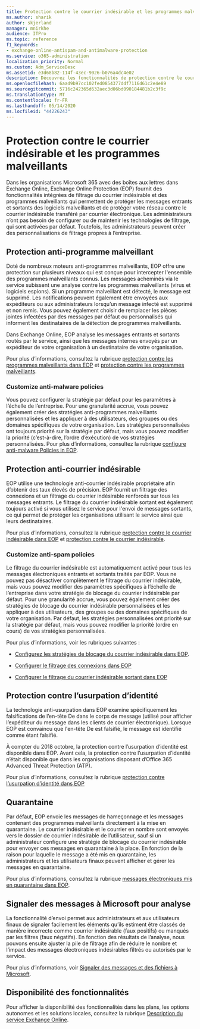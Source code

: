 ```yaml
---
title: Protection contre le courrier indésirable et les programmes malveillants
ms.author: sharik
author: skjerland
manager: mnirkhe
audience: ITPro
ms.topic: reference
f1_keywords:
- exchange-online-antispam-and-antimalware-protection
ms.service: o365-administration
localization_priority: Normal
ms.custom: Adm_ServiceDesc
ms.assetid: e3d68b82-114f-43ec-9026-b076a4dc4e02
description: Découvrez les fonctionnalités de protection contre le courrier indésirable et les programmes malveillants qui sont disponibles dans les organisations Microsoft 365 avec des boîtes aux lettres Exchange Online.
ms.openlocfilehash: 6aad9b97cc102fed0854377ddf7116d61c2e4e89
ms.sourcegitcommit: 5716c242365d632aec3d06bd090184481b2c3f9c
ms.translationtype: MT
ms.contentlocale: fr-FR
ms.lasthandoff: 05/14/2020
ms.locfileid: "44226243"
---
```

# <a name="anti-spam-and-anti-malware-protection"></a>Protection contre le courrier indésirable et les programmes malveillants

Dans les organisations Microsoft 365 avec des boîtes aux lettres dans Exchange Online, Exchange Online Protection (EOP) fournit des fonctionnalités intégrées de filtrage du courrier indésirable et des programmes malveillants qui permettent de protéger les messages entrants et sortants des logiciels malveillants et de protéger votre réseau contre le courrier indésirable transféré par courrier électronique. Les administrateurs n’ont pas besoin de configurer ou de maintenir les technologies de filtrage, qui sont activées par défaut. Toutefois, les administrateurs peuvent créer des personnalisations de filtrage propres à l’entreprise.

## <a name="anti-malware-protection"></a>Protection anti-programme malveillant

Doté de nombreux moteurs anti-programmes malveillants, EOP offre une protection sur plusieurs niveaux qui est conçue pour intercepter l'ensemble des programmes malveillants connus. Les messages acheminés via le service subissent une analyse contre les programmes malveillants (virus et logiciels espions). Si un programme malveillant est détecté, le message est supprimé. Les notifications peuvent également être envoyées aux expéditeurs ou aux administrateurs lorsqu’un message infecté est supprimé et non remis. Vous pouvez également choisir de remplacer les pièces jointes infectées par des messages par défaut ou personnalisés qui informent les destinataires de la détection de programmes malveillants.

Dans Exchange Online, EOP analyse les messages entrants et sortants routés par le service, ainsi que les messages internes envoyés par un expéditeur de votre organisation à un destinataire de votre organisation.

Pour plus d’informations, consultez la rubrique [protection contre les programmes malveillants dans EOP](https://docs.microsoft.com/microsoft-365/security/office-365-security/anti-malware-protection) et [protection contre les programmes malveillants](https://docs.microsoft.com/microsoft-365/security/office-365-security/anti-malware-protection-faq-eop).

### <a name="customize-anti-malware-policies"></a>Customize anti-malware policies

Vous pouvez configurer la stratégie par défaut pour les paramètres à l’échelle de l’entreprise. Pour une granularité accrue, vous pouvez également créer des stratégies anti-programmes malveillants personnalisées et les appliquer à des utilisateurs, des groupes ou des domaines spécifiques de votre organisation. Les stratégies personnalisées ont toujours priorité sur la stratégie par défaut, mais vous pouvez modifier la priorité (c’est-à-dire, l’ordre d’exécution) de vos stratégies personnalisées. Pour plus d’informations, consultez la rubrique [configure anti-malware Policies in EOP](https://docs.microsoft.com/microsoft-365/security/office-365-security/configure-anti-malware-policies).

## <a name="anti-spam-protection"></a>Protection anti-courrier indésirable

EOP utilise une technologie anti-courrier indésirable propriétaire afin d’obtenir des taux élevés de précision. EOP fournit un filtrage des connexions et un filtrage du courrier indésirable renforcés sur tous les messages entrants. Le filtrage du courrier indésirable sortant est également toujours activé si vous utilisez le service pour l'envoi de messages sortants, ce qui permet de protéger les organisations utilisant le service ainsi que leurs destinataires.

Pour plus d’informations, consultez la rubrique [protection contre le courrier indésirable dans EOP](https://docs.microsoft.com/microsoft-365/security/office-365-security/anti-spam-protection) et [protection contre le courrier indésirable](https://docs.microsoft.com/microsoft-365/security/office-365-security/anti-spam-protection-faq).

### <a name="customize-anti-spam-policies"></a>Customize anti-spam policies

Le filtrage du courrier indésirable est automatiquement activé pour tous les messages électroniques entrants et sortants traités par EOP. Vous ne pouvez pas désactiver complètement le filtrage du courrier indésirable, mais vous pouvez modifier des paramètres spécifiques à l’échelle de l’entreprise dans votre stratégie de blocage du courrier indésirable par défaut. Pour une granularité accrue, vous pouvez également créer des stratégies de blocage du courrier indésirable personnalisées et les appliquer à des utilisateurs, des groupes ou des domaines spécifiques de votre organisation. Par défaut, les stratégies personnalisées ont priorité sur la stratégie par défaut, mais vous pouvez modifier la priorité (ordre en cours) de vos stratégies personnalisées.

Pour plus d’informations, voir les rubriques suivantes :

- [Configurez les stratégies de blocage du courrier indésirable dans EOP](https://docs.microsoft.com/microsoft-365/security/office-365-security/configure-your-spam-filter-policies).

- [Configurer le filtrage des connexions dans EOP](https://docs.microsoft.com/microsoft-365/security/office-365-security/configure-the-connection-filter-policy)

- [Configurer le filtrage du courrier indésirable sortant dans EOP](https://docs.microsoft.com/microsoft-365/security/office-365-security/configure-the-outbound-spam-policy)

## <a name="anti-spoofing-protection"></a>Protection contre l’usurpation d’identité

La technologie anti-usurpation dans EOP examine spécifiquement les falsifications de l’en-tête De dans le corps de message (utilisé pour afficher l’expéditeur du message dans les clients de courrier électronique). Lorsque EOP est convaincu que l'en-tête De est falsifié, le message est identifié comme étant falsifié.

À compter du 2018 octobre, la protection contre l’usurpation d’identité est disponible dans EOP. Avant cela, la protection contre l’usurpation d’identité n’était disponible que dans les organisations disposant d’Office 365 Advanced Threat Protection (ATP).

Pour plus d’informations, consultez la rubrique [protection contre l’usurpation d’identité dans EOP](https://docs.microsoft.com/microsoft-365/security/office-365-security/anti-spoofing-protection)

## <a name="quarantine"></a>Quarantaine

Par défaut, EOP envoie les messages de hameçonnage et les messages contenant des programmes malveillants directement à la mise en quarantaine. Le courrier indésirable et le courrier en nombre sont envoyés vers le dossier de courrier indésirable de l’utilisateur, sauf si un administrateur configure une stratégie de blocage du courrier indésirable pour envoyer ces messages en quarantaine à la place. En fonction de la raison pour laquelle le message a été mis en quarantaine, les administrateurs et les utilisateurs finaux peuvent afficher et gérer les messages en quarantaine.

Pour plus d’informations, consultez la rubrique [messages électroniques mis en quarantaine dans EOP](https://docs.microsoft.com/microsoft-365/security/office-365-security/quarantine-email-messages).

## <a name="report-messages-to-microsoft-for-analysis"></a>Signaler des messages à Microsoft pour analyse

La fonctionnalité d’envoi permet aux administrateurs et aux utilisateurs finaux de signaler facilement les éléments qu’ils estiment être classés de manière incorrecte comme courrier indésirable (faux positifs) ou manqués par les filtres (faux négatifs). En fonction des résultats de l’analyse, nous pouvons ensuite ajuster la pile de filtrage afin de réduire le nombre et l’impact des messages électroniques indésirables filtrés ou autorisés par le service.

Pour plus d’informations, voir [Signaler des messages et des fichiers à Microsoft](https://docs.microsoft.com/microsoft-365/security/office-365-security/report-junk-email-messages-to-microsoft).

## <a name="feature-availability"></a>Disponibilité des fonctionnalités

Pour afficher la disponibilité des fonctionnalités dans les plans, les options autonomes et les solutions locales, consultez la rubrique [Description du service Exchange Online](exchange-online-service-description.md).
